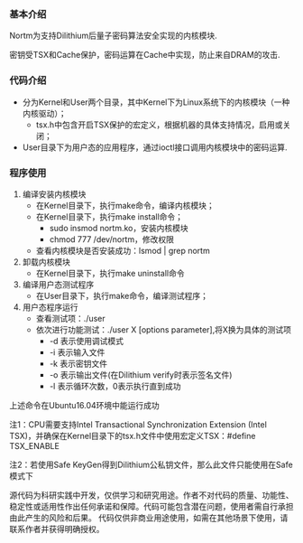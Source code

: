 ### 基本介绍
Nortm为支持Dilithium后量子密码算法安全实现的内核模块.

密钥受TSX和Cache保护，密码运算在Cache中实现，防止来自DRAM的攻击.

### 代码介绍
- 分为Kernel和User两个目录，其中Kernel下为Linux系统下的内核模块（一种内核驱动）；
	- tsx.h中包含开启TSX保护的宏定义，根据机器的具体支持情况，启用或关闭；
- User目录下为用户态的应用程序，通过ioctl接口调用内核模块中的密码运算.

### 程序使用
1. 编译安装内核模块
	- 在Kernel目录下，执行make命令，编译内核模块；
	- 在Kernel目录下，执行make install命令；
		- sudo insmod nortm.ko，安装内核模块
		- chmod 777 /dev/nortm，修改权限
	- 查看内核模块是否安装成功：lsmod | grep nortm
2. 卸载内核模块
	- 在Kernel目录下，执行make uninstall命令
3. 编译用户态测试程序
	- 在User目录下，执行make命令，编译测试程序；
4. 用户态程序运行
	- 查看测试项：./user
	- 依次进行功能测试：./user X [options parameter],将X换为具体的测试项
		- -d 表示使用调试模式
		- -i 表示输入文件
		- -k 表示密钥文件
		- -o 表示输出文件(在Dilithium verify时表示签名文件)
		- -l 表示循环次数，0表示执行直到成功

上述命令在Ubuntu16.04环境中能运行成功

注1：CPU需要支持Intel Transactional Synchronization Extension (Intel TSX)，并确保在Kernel目录下的tsx.h文件中使用宏定义TSX：#define TSX_ENABLE

注2：若使用Safe KeyGen得到Dilithium公私钥文件，那么此文件只能使用在Safe模式下

源代码为科研实践中开发，仅供学习和研究用途。作者不对代码的质量、功能性、稳定性或适用性作出任何承诺和保障。代码可能包含潜在问题，使用者需自行承担由此产生的风险和后果。 代码仅供非商业用途使用，如需在其他场景下使用，请联系作者并获得明确授权。
